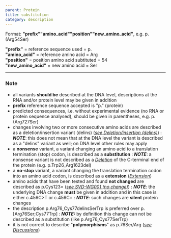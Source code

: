 ```yaml
---
parent: Protein
title: substitution
category: description
---
```


Format:   **"prefix""amino_acid""position""new_amino_acid"**,  e.g. p.(Arg54Ser)

**"prefix"**  =  reference sequence used  =  p.<br>
**"amino_acid"**  =  reference amino acid  =  Arg<br>
**"position"**  =  position amino acid subtituted  =  54<br>
**"new_amino_acid"**  =  new amino acid  =  Ser

---

### Note

*	all variants **should be** described at the DNA level, descriptions at the RNA and/or protein level may be given in addition
*	**prefix** reference sequence accepted is "p." (protein)
*	predicted consequences, i.e. without experimental evidence (no RNA or protein sequence analysed), should be given in parentheses, e.g. p.(Arg727Ser)
*	changes involving two or more consecutive amino acids are described as a deletion/insertion variant (delins) ([_see Deletion/insertion (delins)_](/recommendations/protein/variant/delins/))
:	_**NOTE**_:	this does not mean that at the DNA level the variant is described as a "delins" variant as well; on DNA level other rules may apply
*	a **nonsense** variant, a variant changing an amino acid to a translation termination (stop) codon, is described as a **substitution**
:	_**NOTE**_:	a nonsense variant is not described as a [_Deletion_](/recommendations/protein/variant/deletion/) of the C-terminal end of the protein (e.g. p.Trp26\_Arg1623del)
*	a **no-stop** variant, a variant changing the translation termination codon into an amino acid codon, is described as a **extension** ([_Extension_](/recommendations/protein/variant/extension/))
*	amino acids that have been tested and found **not changed** are described as p.Cys123= ([_see SVD-WG001 (no change)_](http://www.hgvs.org/mutnomen/accepted001.html))
:	_**NOTE**_:	the underlying DNA change **must** be given in addition and in this case is either c.456C>T or c.456C=
:	_**NOTE**_:	such changes are **silent** protein changes
*	the description p.Arg76\_Cys77delinsSerTrp is preferred over p.[Arg76Ser;Cys77Trp]
:	_**NOTE:**_	by definition this change can not be described as a substitution (like p.Arg76\_Cys77SerTrp)
*	it is not correct to describe "**polymorphisms**" as p.76Ser/Arg ([_see Discussions_](/recommendations/protein/variant/substitution/#polymorphism))
